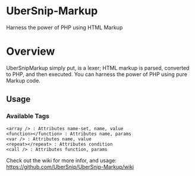 # UberSnip-Markup
Harness the power of PHP using HTML Markup

# Overview
  UberSnipMarkup simply put, is a lexer; HTML markup is parsed, converted to PHP, and then executed. You can harness the power of PHP using pure Markup code.
  
  
##  Usage
### Available Tags

    <array /> : Attributes name-set, name, value
    <function></function> : Attributes name, params
    <var /> : Attributes name, value
    <repeat></repeat> : Attributes condition
    <call /> : Attributes function, params
    
    
Check out the wiki for more infor, and usage: https://github.com/UberSnip/UberSnip-Markup/wiki
